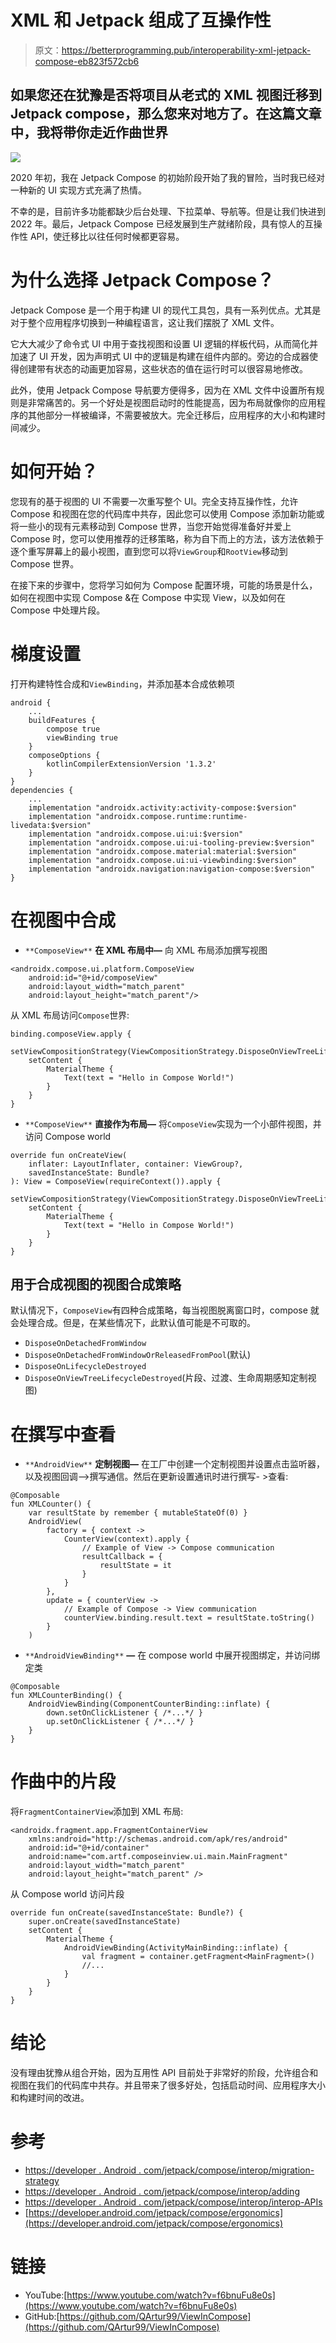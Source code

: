 # XML 和 Jetpack 组成了互操作性

> 原文：<https://betterprogramming.pub/interoperability-xml-jetpack-compose-eb823f572cb6>

## 如果您还在犹豫是否将项目从老式的 XML 视图迁移到 Jetpack compose，那么您来对地方了。在这篇文章中，我将带你走近作曲世界

![](img/377bb89d6eb3dfbefcb2077b1c329faa.png)

2020 年初，我在 Jetpack Compose 的初始阶段开始了我的冒险，当时我已经对一种新的 UI 实现方式充满了热情。

不幸的是，目前许多功能都缺少后台处理、下拉菜单、导航等。但是让我们快进到 2022 年。最后，Jetpack Compose 已经发展到生产就绪阶段，具有惊人的互操作性 API，使迁移比以往任何时候都更容易。

# 为什么选择 Jetpack Compose？

Jetpack Compose 是一个用于构建 UI 的现代工具包，具有一系列优点。尤其是对于整个应用程序切换到一种编程语言，这让我们摆脱了 XML 文件。

它大大减少了命令式 UI 中用于查找视图和设置 UI 逻辑的样板代码，从而简化并加速了 UI 开发，因为声明式 UI 中的逻辑是构建在组件内部的。旁边的合成器使得创建带有状态的动画更加容易，这些状态的值在运行时可以很容易地修改。

此外，使用 Jetpack Compose 导航要方便得多，因为在 XML 文件中设置所有规则是非常痛苦的。另一个好处是视图启动时的性能提高，因为布局就像你的应用程序的其他部分一样被编译，不需要被放大。完全迁移后，应用程序的大小和构建时间减少。

# 如何开始？

您现有的基于视图的 UI 不需要一次重写整个 UI。完全支持互操作性，允许 Compose 和视图在您的代码库中共存，因此您可以使用 Compose 添加新功能或将一些小的现有元素移动到 Compose 世界，当您开始觉得准备好并爱上 Compose 时，您可以使用推荐的迁移策略，称为自下而上的方法，该方法依赖于逐个重写屏幕上的最小视图，直到您可以将`ViewGroup`和`RootView`移动到 Compose 世界。

在接下来的步骤中，您将学习如何为 Compose 配置环境，可能的场景是什么，如何在视图中实现 Compose &在 Compose 中实现 View，以及如何在 Compose 中处理片段。

# 梯度设置

打开构建特性合成和`ViewBinding`，并添加基本合成依赖项

```
android {
    ...
    buildFeatures {
        compose true
        viewBinding true
    }
    composeOptions {
        kotlinCompilerExtensionVersion '1.3.2'
    }
}
dependencies {
    ...
    implementation "androidx.activity:activity-compose:$version"
    implementation "androidx.compose.runtime:runtime-livedata:$version"
    implementation "androidx.compose.ui:ui:$version"
    implementation "androidx.compose.ui:ui-tooling-preview:$version"
    implementation "androidx.compose.material:material:$version"
    implementation "androidx.compose.ui:ui-viewbinding:$version"
    implementation "androidx.navigation:navigation-compose:$version"
}
```

# 在视图中合成

*   `**ComposeView**` **在 XML 布局中—** 向 XML 布局添加撰写视图

```
<androidx.compose.ui.platform.ComposeView
    android:id="@+id/composeView"
    android:layout_width="match_parent"
    android:layout_height="match_parent"/>
```

从 XML 布局访问`Compose`世界:

```
binding.composeView.apply {
    setViewCompositionStrategy(ViewCompositionStrategy.DisposeOnViewTreeLifecycleDestroyed)
    setContent {
        MaterialTheme {
            Text(text = "Hello in Compose World!")
        }
    }
}
```

*   `**ComposeView**` **直接作为布局—** 将`ComposeView`实现为一个小部件视图，并访问 Compose world

```
override fun onCreateView(
    inflater: LayoutInflater, container: ViewGroup?,
    savedInstanceState: Bundle?
): View = ComposeView(requireContext()).apply {
    setViewCompositionStrategy(ViewCompositionStrategy.DisposeOnViewTreeLifecycleDestroyed)
    setContent {
        MaterialTheme {
            Text(text = "Hello in Compose World!")
        }
    }
}
```

## 用于合成视图的视图合成策略

默认情况下，`ComposeView`有四种合成策略，每当视图脱离窗口时，compose 就会处理合成。但是，在某些情况下，此默认值可能是不可取的。

*   `DisposeOnDetachedFromWindow`
*   `DisposeOnDetachedFromWindowOrReleasedFromPool`(默认)
*   `DisposeOnLifecycleDestroyed`
*   `DisposeOnViewTreeLifecycleDestroyed`(片段、过渡、生命周期感知定制视图)

# 在撰写中查看

*   `**AndroidView**` **定制视图—** 在工厂中创建一个定制视图并设置点击监听器，以及视图回调—>撰写通信。然后在更新设置通讯时进行撰写- >查看:

```
@Composable
fun XMLCounter() {
    var resultState by remember { mutableStateOf(0) }
    AndroidView(
        factory = { context ->
            CounterView(context).apply {
                // Example of View -> Compose communication
                resultCallback = {
                    resultState = it
                }
            }
        },
        update = { counterView ->
            // Example of Compose -> View communication
            counterView.binding.result.text = resultState.toString()
        }
    )
```

*   `**AndroidViewBinding**` **—** 在 compose world 中展开视图绑定，并访问绑定类

```
@Composable
fun XMLCounterBinding() {
    AndroidViewBinding(ComponentCounterBinding::inflate) {
        down.setOnClickListener { /*...*/ }
        up.setOnClickListener { /*...*/ }
    }
}
```

# 作曲中的片段

将`FragmentContainerView`添加到 XML 布局:

```
<androidx.fragment.app.FragmentContainerView
    xmlns:android="http://schemas.android.com/apk/res/android"
    android:id="@+id/container"
    android:name="com.artf.composeinview.ui.main.MainFragment"
    android:layout_width="match_parent"
    android:layout_height="match_parent" />
```

从 Compose world 访问片段

```
override fun onCreate(savedInstanceState: Bundle?) {
    super.onCreate(savedInstanceState)
    setContent {
        MaterialTheme {
            AndroidViewBinding(ActivityMainBinding::inflate) {
                val fragment = container.getFragment<MainFragment>()
                //...
            }
        }
    }
}
```

# 结论

没有理由犹豫从组合开始，因为互用性 API 目前处于非常好的阶段，允许组合和视图在我们的代码库中共存。并且带来了很多好处，包括启动时间、应用程序大小和构建时间的改进。

# 参考

*   [https://developer . Android . com/jetpack/compose/interop/migration-strategy](https://developer.android.com/jetpack/compose/interop/migration-strategy)
*   [https://developer . Android . com/jetpack/compose/interop/adding](https://developer.android.com/jetpack/compose/interop/adding)
*   [https://developer . Android . com/jetpack/compose/interop/interop-APIs](https://developer.android.com/jetpack/compose/interop/interop-apis)
*   [https://developer.android.com/jetpack/compose/ergonomics](https://developer.android.com/jetpack/compose/ergonomics)

# 链接

*   YouTube:[https://www.youtube.com/watch?v=f6bnuFu8e0s](https://www.youtube.com/watch?v=f6bnuFu8e0s)
*   GitHub:[https://github.com/QArtur99/ViewInCompose](https://github.com/QArtur99/ViewInCompose)